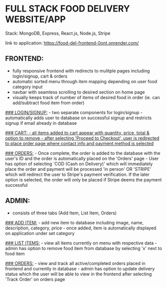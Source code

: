 # FULL STACK FOOD DELIVERY WEBSITE/APP  

Stack: MongoDB, Express, React.js, Node.js, Stripe

link to application: https://food-del-frontend-0ont.onrender.com/

## FRONTEND:  

  - fully responsive frontend with redirects to mulitple pages including login/signup, cart & orders
  - automatic sorted menu through item mapping depending on user food category input
  - navbar with seamless scrolling to desired section on home page
  - visually keeps track of number of items of desired food in order (ie. can add/subtract food item from order)

  <ins>### LOGIN/SIGNUP:</ins>
    - two separate components for login/signup
    - automatically adds user to database on successful signup and restricts signup if email already in database
    
  <ins>### CART:<ins>
    - all items added to cart appear with quantity, price, total & option to remove
    - after selecting 'Proceed to Checkout', user is redirected to place order page where contact info and payment method is selected
  
  <ins>### ORDERS:</ins>
    - Once complete, the order is added to the database with the user's ID and the order is automatically placed on the 'Orders' page
    - User has option of selecting 'COD (Cash on Delivery)' which will immediately place the order and payment will be processed 'in person' OR 'STRIPE' which will redirect the user to Stripe's payment verification. If the later option is selected, the order will only be placed if Stripe deems the payment successful

## ADMIN:  

  - consists of three tabs (Add Item, List Item, Orders)

  <ins>### ADD ITEM:</ins>
    - add new item to database including image, name, description, category, price
    - once added, item is automatically displayed on application under set category

  <ins>### LIST ITEMS:</ins>
    - view all items currently on menu with respective data
    - admin has option to remove food item from database by selecting 'x' next to food item

  <ins>### ORDERS:</ins>
    - view and track all active/completed orders placed in frontend and currently in database
    - admin has option to update delivery status which the user will be able to view in the frontend after selecting 'Track Order' on orders page
